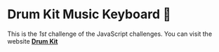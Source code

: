 # Drum Kit Music Keyboard 🎹

This is the *1st* challenge of the JavaScript challenges.
You can visit the website <a href="https://drum-kit-music-keyboard.now.sh/">**Drum Kit**</a>
